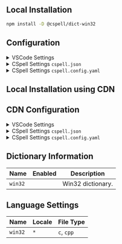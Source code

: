 ## Local Installation

```sh
npm install -D @cspell/dict-win32
```

## Configuration

<details>
<summary>VSCode Settings</summary>

Add the following to your VSCode settings:

**`.vscode/settings.json`**

```jsonc
{
  "cSpell.import": ["@cspell/dict-win32/cspell-ext.json"],
  "cSpell.dictionaries": ["win32"],
}
```

</details>

<details>
<summary>CSpell Settings <code>cspell.json</code></summary>

**`cspell.json`**

```jsonc
{
  "import": ["@cspell/dict-win32/cspell-ext.json"],
  "dictionaries": ["win32"],
}
```

</details>

<details>
<summary>CSpell Settings <code>cspell.config.yaml</code></summary>

**`cspell.config.yaml`**

```yaml
import:
  - '@cspell/dict-win32/cspell-ext.json'
dictionaries:
  - win32
```

</details>

## Local Installation using CDN

## CDN Configuration

<details>
<summary>VSCode Settings</summary>

Add the following to your VSCode settings:

**`.vscode/settings.json`**

```jsonc
{
  "cSpell.import": ["https://cdn.jsdelivr.net/npm/@cspell/dict-win32/cspell-ext.json"],
  "cSpell.dictionaries": ["win32"],
}
```

</details>

<details>
<summary>CSpell Settings <code>cspell.json</code></summary>

**`cspell.json`**

```jsonc
{
  "import": ["https://cdn.jsdelivr.net/npm/@cspell/dict-win32/cspell-ext.json"],
  "dictionaries": ["win32"],
}
```

</details>

<details>
<summary>CSpell Settings <code>cspell.config.yaml</code></summary>

**`cspell.config.yaml`**

```yaml
import:
  - https://cdn.jsdelivr.net/npm/@cspell/dict-win32/cspell-ext.json
dictionaries:
  - win32
```

</details>

## Dictionary Information

| Name    | Enabled | Description       |
| ------- | ------- | ----------------- |
| `win32` |         | Win32 dictionary. |

## Language Settings

| Name    | Locale | File Type  |
| ------- | ------ | ---------- |
| `win32` | `*`    | `c`, `cpp` |
